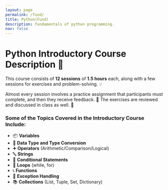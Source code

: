 ```yaml
---
layout: page
permalink: /fund/
title: Python(Fund)
description: fundamentals of python programming.
nav: false
---
```


# Python Introductory Course Description 🐍

This course consists of **12 sessions** of **1.5 hours** each, along with a few sessions for exercises and problem-solving. 💡

Almost every session involves a practice assignment that participants must complete, and then they receive feedback. 🔄 The exercises are reviewed and discussed in class as well. 📝

### Some of the Topics Covered in the Introductory Course Include:

- 📦 **Variables**
- 🔄 **Data Type and Type Conversion**
- ➕ **Operators** (Arithmetic/Comparison/Logical)
- 🔤 **Strings**
- 🔀 **Conditional Statements**
- 🔁 **Loops** (while, for)
- 📞 **Functions**
- 🚨 **Exception Handling**
- 📚 **Collections** (List, Tuple, Set, Dictionary)
